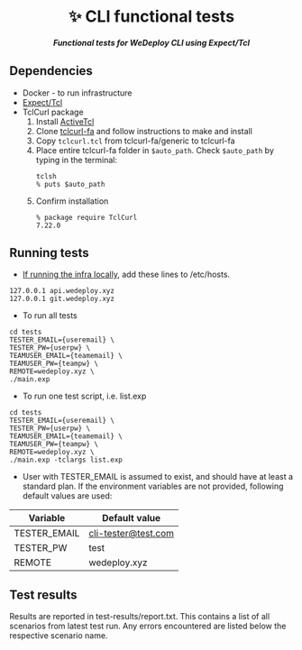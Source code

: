 <h1 align="center">✨ CLI functional tests</h1>

 <h5 align="center">Functional tests for WeDeploy CLI using Expect/Tcl</h5>

## Dependencies
* Docker - to run infrastructure
* [Expect/Tcl](http://expect.sourceforge.net/)
* TclCurl package
    1. Install [ActiveTcl](https://www.activestate.com/activetcl/downloads)
    1. Clone [tclcurl-fa](https://github.com/flightaware/tclcurl-fa) and follow instructions to make and install
    1. Copy `tclcurl.tcl` from tclcurl-fa/generic to tclcurl-fa
    1. Place entire tclcurl-fa folder in `$auto_path`.  Check `$auto_path` by typing in the terminal:
        ```
        tclsh
        % puts $auto_path
        ```
    1. Confirm installation
        ```
        % package require TclCurl
        7.22.0
        ```

## Running tests
* [If running the infra locally](https://github.com/wedeploy/training#development), add these lines to /etc/hosts.
```
127.0.0.1 api.wedeploy.xyz
127.0.0.1 git.wedeploy.xyz
```
* To run all tests
```
cd tests
TESTER_EMAIL={useremail} \
TESTER_PW={userpw} \
TEAMUSER_EMAIL={teamemail} \
TEAMUSER_PW={teampw} \
REMOTE=wedeploy.xyz \
./main.exp
```
* To run one test script, i.e. list.exp
```
cd tests
TESTER_EMAIL={useremail} \
TESTER_PW={userpw} \
TEAMUSER_EMAIL={teamemail} \
TEAMUSER_PW={teampw} \
REMOTE=wedeploy.xyz \
./main.exp -tclargs list.exp
```
* User with TESTER_EMAIL is assumed to exist, and should have at least a standard plan.  If the environment variables are not provided, following default values are used:

| Variable      | Default value       |
| ------------- | ------------------- |
| TESTER_EMAIL  | cli-tester@test.com |
| TESTER_PW     | test                |
| REMOTE        | wedeploy.xyz        |


## Test results
Results are reported in test-results/report.txt.  This contains a list of all scenarios from latest test run.  Any errors encountered are listed below the respective scenario name.
